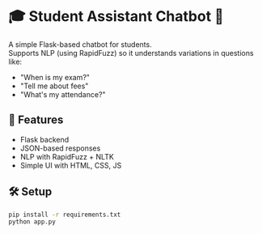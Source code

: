 # 🎓 Student Assistant Chatbot 🤖

A simple Flask-based chatbot for students.  
Supports NLP (using RapidFuzz) so it understands variations in questions like:
- "When is my exam?"
- "Tell me about fees"
- "What's my attendance?"

## 🚀 Features
- Flask backend
- JSON-based responses
- NLP with RapidFuzz + NLTK
- Simple UI with HTML, CSS, JS

## 🛠️ Setup
```bash
pip install -r requirements.txt
python app.py
